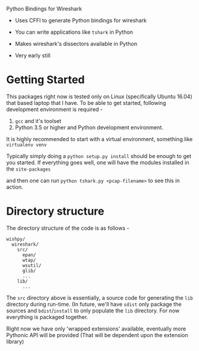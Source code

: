 Python Bindings for Wireshark

- Uses CFFI to generate Python bindings for wireshark
- You can write applications like `tshark` in Python
- Makes wireshark's dissectors available in Python

- Very early still

# Getting Started

This packages right now is tested only on Linux (specifically Ubuntu 16.04)
that based laptop that I have. To be able to get started, following
development environment is required -

1. `gcc` and it's toolset
2. Python 3.5 or higher and Python development environment.

It is highly recommended to start with a virtual environment, something like
`virtualenv venv`

Typically simply doing a `python setup.py install` should be enough to get
you started. If everything goes well, one will have the modules installed
in the `site-packages`

and then one can run `python tshark.py <pcap-filename>` to see this in action.

# Directory structure

The directory structure of the code is as follows -

```
wishpy/
  wireshark/
    src/
      epan/
      wtap/
      wsutil/
      glib/
      ...
    lib/
      ...
```
The `src` directory above is essentially, a source code for generating the
`lib` directory during run-time. (In future, we'll have `sdist` only package
the sources and `bdist`/`install` to only populate the `lib` directory. For
now everything is packaged together.

Right now we have only 'wrapped extensions' available, eventually more Pythonic
API will be provided (That will be dependent upon the extension library)
